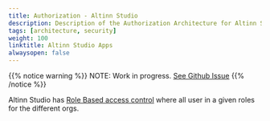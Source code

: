 ```yaml
---
title: Authorization - Altinn Studio
description: Description of the Authorization Architecture for Altinn Studio
tags: [architecture, security]
weight: 100
linktitle: Altinn Studio Apps
alwaysopen: false
---
```


{{% notice warning %}}
NOTE: Work in progress. [See Github Issue](https://github.com/Altinn/altinn-studio/issues/963)
{{% /notice %}}

Altinn Studio has [Role Based access control](https://en.wikipedia.org/wiki/Role-based_access_control) where all user in a given roles for the different orgs.



